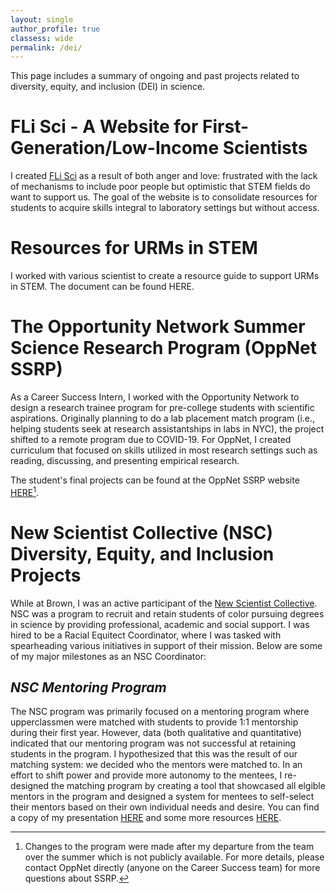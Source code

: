 ```yaml
---
layout: single
author_profile: true
classess: wide
permalink: /dei/
---
```

This page includes a summary of ongoing and past projects related to diversity, equity, and inclusion (DEI) in science. 

# FLi Sci - A Website for First-Generation/Low-Income Scientists

I created [FLi Sci](https://www.flisci.com/) as a result of both anger and love: frustrated with the lack of mechanisms to include poor people but optimistic that STEM fields do want to support us. The goal of the website is to consolidate resources for students to acquire skills integral to laboratory settings but without access.  

# Resources for URMs in STEM

I worked with various scientist to create a resource guide to support URMs in STEM. The document can be found HERE. 

# The Opportunity Network Summer Science Research Program (OppNet SSRP)

As a Career Success Intern, I worked with the Opportunity Network to design a research trainee program for pre-college students with scientific aspirations. Originally planning to do a lab placement match program (i.e., helping students seek at research assistantships in labs in NYC), the project shifted to a remote program due to COVID-19. For OppNet, I created curriculum that focused on skills utilized in most research settings such as reading, discussing, and presenting empirical research.

The student's final projects can be found at the OppNet SSRP website [HERE](https://oppnetssrp.com/)[^1].

# New Scientist Collective (NSC) Diversity, Equity, and Inclusion Projects

While at Brown, I was an active participant of the [New Scientist Collective](https://www.brown.edu/academics/new-scientist-program/). NSC was a program to recruit and retain students of color pursuing degrees in science by providing professional, academic and social support. I was hired to be a Racial Equitect Coordinator, where I was tasked with spearheading various initiatives in support of their mission. Below are some of my major milestones as an NSC Coordinator:

## *NSC Mentoring Program*

The NSC program was primarily focused on a mentoring program where upperclassmen were matched with students to provide 1:1 mentorship during their first year. However, data (both qualitative and quantitative) indicated that our mentoring program was not successful at retaining students in the program. I hypothesized that this was the result of our matching system: we decided who the mentors were matched to. In an effort to shift power and provide more autonomy to the mentees, I re-designed the matching program by creating a tool that showcased all elgible mentors in the program and designed a system for mentees to self-select their mentors based on their own individual needs and desire. You can find a copy of my presentation [HERE](link) and some more resources [HERE](link).


[^1]: Changes to the program were made after my departure from the team over the summer which is not publicly available. For more details, please contact OppNet directly (anyone on the Career Success team) for more questions about SSRP. 
